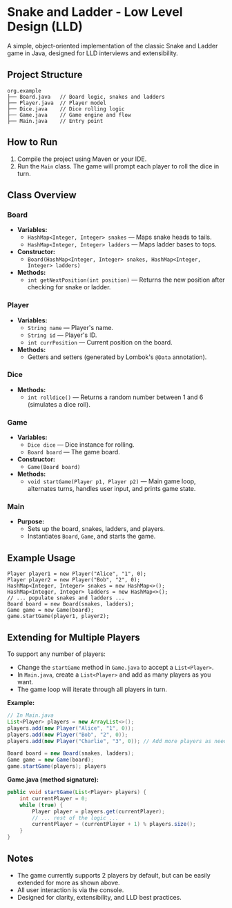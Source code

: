 # Snake and Ladder - Low Level Design (LLD)

A simple, object-oriented implementation of the classic Snake and Ladder game in Java, designed for LLD interviews and extensibility.

## Project Structure

```
org.example
├── Board.java   // Board logic, snakes and ladders
├── Player.java  // Player model
├── Dice.java    // Dice rolling logic
├── Game.java    // Game engine and flow
├── Main.java    // Entry point
```

## How to Run
1. Compile the project using Maven or your IDE.
2. Run the `Main` class. The game will prompt each player to roll the dice in turn.

## Class Overview

### Board
- **Variables:**
  - `HashMap<Integer, Integer> snakes` — Maps snake heads to tails.
  - `HashMap<Integer, Integer> ladders` — Maps ladder bases to tops.
- **Constructor:**
  - `Board(HashMap<Integer, Integer> snakes, HashMap<Integer, Integer> ladders)`
- **Methods:**
  - `int getNextPosition(int position)` — Returns the new position after checking for snake or ladder.

### Player
- **Variables:**
  - `String name` — Player's name.
  - `String id` — Player's ID.
  - `int currPosition` — Current position on the board.
- **Methods:**
  - Getters and setters (generated by Lombok's `@Data` annotation).

### Dice
- **Methods:**
  - `int rolldice()` — Returns a random number between 1 and 6 (simulates a dice roll).

### Game
- **Variables:**
  - `Dice dice` — Dice instance for rolling.
  - `Board board` — The game board.
- **Constructor:**
  - `Game(Board board)`
- **Methods:**
  - `void startGame(Player p1, Player p2)` — Main game loop, alternates turns, handles user input, and prints game state.

### Main
- **Purpose:**
  - Sets up the board, snakes, ladders, and players.
  - Instantiates `Board`, `Game`, and starts the game.

## Example Usage
```
Player player1 = new Player("Alice", "1", 0);
Player player2 = new Player("Bob", "2", 0);
HashMap<Integer, Integer> snakes = new HashMap<>();
HashMap<Integer, Integer> ladders = new HashMap<>();
// ... populate snakes and ladders ...
Board board = new Board(snakes, ladders);
Game game = new Game(board);
game.startGame(player1, player2);
```

## Extending for Multiple Players

To support any number of players:
- Change the `startGame` method in `Game.java` to accept a `List<Player>`.
- In `Main.java`, create a `List<Player>` and add as many players as you want.
- The game loop will iterate through all players in turn.

**Example:**
```java
// In Main.java
List<Player> players = new ArrayList<>();
players.add(new Player("Alice", "1", 0));
players.add(new Player("Bob", "2", 0));
players.add(new Player("Charlie", "3", 0)); // Add more players as needed

Board board = new Board(snakes, ladders);
Game game = new Game(board);
game.startGame(players); players
```

**Game.java (method signature):**
```java
public void startGame(List<Player> players) {
    int currentPlayer = 0;
    while (true) {
        Player player = players.get(currentPlayer);
        // ... rest of the logic ...
        currentPlayer = (currentPlayer + 1) % players.size();
    }
}
```

## Notes
- The game currently supports 2 players by default, but can be easily extended for more as shown above.
- All user interaction is via the console.
- Designed for clarity, extensibility, and LLD best practices.
